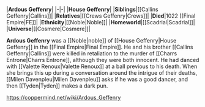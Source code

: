 |**Ardous Geffenry**|
|-|-|
|**House Geffenry**|
|**Siblings**|[[Callins Geffenry\|Callins]]|
|**Relatives**|[[Crews Geffenry\|Crews]]|
|**Died**|1022 [[Final Empire\|FE]]|
|**Ethnicity**|[[Noble\|Noble]]|
|**Homeworld**|[[Scadrial\|Scadrial]]|
|**Universe**|[[Cosmere\|Cosmere]]|

**Ardous Geffenry** was a [[Noble\|noble]] of [[House Geffenry\|House Geffenry]] in the [[Final Empire\|Final Empire]].
He and his brother [[Callins Geffenry\|Callins]] were killed in retaliation to the murder of [[Charrs Entrone\|Charrs Entrone]], although they were both innocent.
He had danced with [[Valette Renoux\|Valette Renoux]] at a ball previous to his death. When she brings this up during a conversation around the intrigue of their deaths, [[Milen Davenpleu\|Milen Davenpleu]] asks if he was a good dancer, and then [[Tyden\|Tyden]] makes a dark pun.



https://coppermind.net/wiki/Ardous_Geffenry